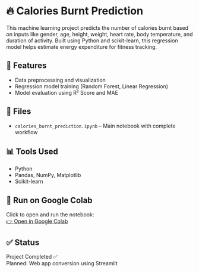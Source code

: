 # 🔥 Calories Burnt Prediction

This machine learning project predicts the number of calories burnt based on inputs like gender, age, height, weight, heart rate, body temperature, and duration of activity. Built using Python and scikit-learn, this regression model helps estimate energy expenditure for fitness tracking.

## 📌 Features
- Data preprocessing and visualization
- Regression model training (Random Forest, Linear Regression)
- Model evaluation using R² Score and MAE

## 📁 Files
- `calories_burnt_prediction.ipynb` – Main notebook with complete workflow

## 📊 Tools Used
- Python
- Pandas, NumPy, Matplotlib
- Scikit-learn

## 🚀 Run on Google Colab
Click to open and run the notebook:  
[👉 Open in Google Colab](https://colab.research.google.com/drive/1OnE3TiA2_t-JMoyMYEzIGvY0T9sZxyNY)

## ✅ Status
Project Completed ✅  
Planned: Web app conversion using Streamlit






